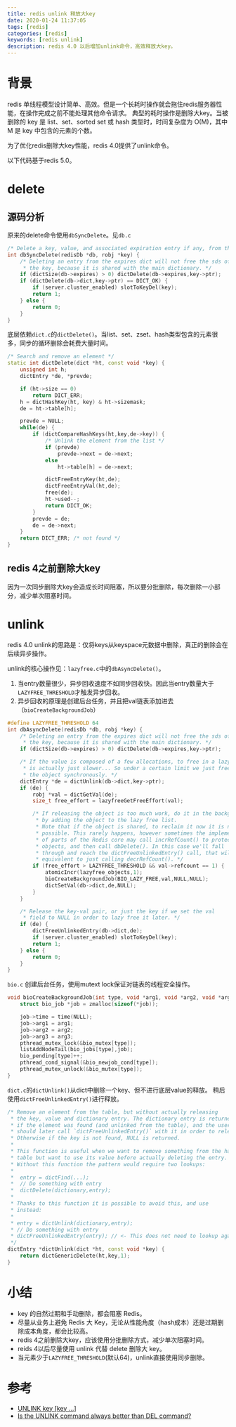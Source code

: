 ```yaml
---
title: redis unlink 释放大key
date: 2020-01-24 11:37:05
tags: [redis]
categories: [redis]
keywords: [redis unlink]
description: redis 4.0 以后增加unlink命令，高效释放大key。
---
```


# 背景

redis 单线程模型设计简单、高效。但是一个长耗时操作就会拖住redis服务器性能，在操作完成之前不能处理其他命令请求。
典型的耗时操作是删除大key。当被删除的 key 是 list、set、sorted set 或 hash 类型时，时间复杂度为 O(M)，其中 M 是 key 中包含的元素的个数。

为了优化redis删除大key性能，redis 4.0提供了unlink命令。
<!-- more -->

以下代码基于redis 5.0。

# delete

## 源码分析

原来的delete命令使用`dbSyncDelete`。见`db.c`
```cpp
/* Delete a key, value, and associated expiration entry if any, from the DB */
int dbSyncDelete(redisDb *db, robj *key) {
    /* Deleting an entry from the expires dict will not free the sds of
     * the key, because it is shared with the main dictionary. */
    if (dictSize(db->expires) > 0) dictDelete(db->expires,key->ptr);
    if (dictDelete(db->dict,key->ptr) == DICT_OK) {
        if (server.cluster_enabled) slotToKeyDel(key);
        return 1;
    } else {
        return 0;
    }
}
```

底层依赖`dict.c`的`dictDelete()`。当list、set、zset、hash类型包含的元素很多，同步的循环删除会耗费大量时间。
```cpp
/* Search and remove an element */
static int dictDelete(dict *ht, const void *key) {
    unsigned int h;
    dictEntry *de, *prevde;

    if (ht->size == 0)
        return DICT_ERR;
    h = dictHashKey(ht, key) & ht->sizemask;
    de = ht->table[h];

    prevde = NULL;
    while(de) {
        if (dictCompareHashKeys(ht,key,de->key)) {
            /* Unlink the element from the list */
            if (prevde)
                prevde->next = de->next;
            else
                ht->table[h] = de->next;

            dictFreeEntryKey(ht,de);
            dictFreeEntryVal(ht,de);
            free(de);
            ht->used--;
            return DICT_OK;
        }
        prevde = de;
        de = de->next;
    }
    return DICT_ERR; /* not found */
}
```

## redis 4之前删除大key

因为一次同步删除大key会造成长时间阻塞，所以要分批删除，每次删除一小部分，减少单次阻塞时间。

# unlink

redis 4.0 unlink的思路是：仅将keys从keyspace元数据中删除，真正的删除会在后续异步操作。

unlink的核心操作见：`lazyfree.c`中的`dbAsyncDelete()`。
1. 当entry数量很少，异步回收速度不如同步回收快。因此当entry数量大于`LAZYFREE_THRESHOLD`才触发异步回收。
2. 异步回收的原理是创建后台任务，并且把val链表添加进去（`bioCreateBackgroundJob`）

```cpp
#define LAZYFREE_THRESHOLD 64
int dbAsyncDelete(redisDb *db, robj *key) {
    /* Deleting an entry from the expires dict will not free the sds of
     * the key, because it is shared with the main dictionary. */
    if (dictSize(db->expires) > 0) dictDelete(db->expires,key->ptr);

    /* If the value is composed of a few allocations, to free in a lazy way
     * is actually just slower... So under a certain limit we just free
     * the object synchronously. */
    dictEntry *de = dictUnlink(db->dict,key->ptr);
    if (de) {
        robj *val = dictGetVal(de);
        size_t free_effort = lazyfreeGetFreeEffort(val);

        /* If releasing the object is too much work, do it in the background
         * by adding the object to the lazy free list.
         * Note that if the object is shared, to reclaim it now it is not
         * possible. This rarely happens, however sometimes the implementation
         * of parts of the Redis core may call incrRefCount() to protect
         * objects, and then call dbDelete(). In this case we'll fall
         * through and reach the dictFreeUnlinkedEntry() call, that will be
         * equivalent to just calling decrRefCount(). */
        if (free_effort > LAZYFREE_THRESHOLD && val->refcount == 1) {
            atomicIncr(lazyfree_objects,1);
            bioCreateBackgroundJob(BIO_LAZY_FREE,val,NULL,NULL);
            dictSetVal(db->dict,de,NULL);
        }
    }

    /* Release the key-val pair, or just the key if we set the val
     * field to NULL in order to lazy free it later. */
    if (de) {
        dictFreeUnlinkedEntry(db->dict,de);
        if (server.cluster_enabled) slotToKeyDel(key);
        return 1;
    } else {
        return 0;
    }
}    
```

`bio.c` 创建后台任务，使用mutext lock保证对链表的线程安全操作。
```cpp
void bioCreateBackgroundJob(int type, void *arg1, void *arg2, void *arg3) {
    struct bio_job *job = zmalloc(sizeof(*job));

    job->time = time(NULL);
    job->arg1 = arg1;
    job->arg2 = arg2;
    job->arg3 = arg3;
    pthread_mutex_lock(&bio_mutex[type]);
    listAddNodeTail(bio_jobs[type],job);
    bio_pending[type]++;
    pthread_cond_signal(&bio_newjob_cond[type]);
    pthread_mutex_unlock(&bio_mutex[type]);
}
```

`dict.c`的`dictUnlink()`从dict中删除一个key、但不进行底层value的释放。
稍后使用`dictFreeUnlinkedEntry()`进行释放。
```cpp
/* Remove an element from the table, but without actually releasing
 * the key, value and dictionary entry. The dictionary entry is returned
 * if the element was found (and unlinked from the table), and the user
 * should later call `dictFreeUnlinkedEntry()` with it in order to release it.
 * Otherwise if the key is not found, NULL is returned.
 *
 * This function is useful when we want to remove something from the hash
 * table but want to use its value before actually deleting the entry.
 * Without this function the pattern would require two lookups:
 *
 *  entry = dictFind(...);
 *  // Do something with entry
 *  dictDelete(dictionary,entry);
 *
 * Thanks to this function it is possible to avoid this, and use
 * instead:
 *
 * entry = dictUnlink(dictionary,entry);
 * // Do something with entry
 * dictFreeUnlinkedEntry(entry); // <- This does not need to lookup again.
 */
dictEntry *dictUnlink(dict *ht, const void *key) {
    return dictGenericDelete(ht,key,1);
}
```

# 小结

- key 的自然过期和手动删除，都会阻塞 Redis。
- 尽量从业务上避免 Redis 大 Key，无论从性能角度（hash成本）还是过期删除成本角度，都会比较高。
- redis 4之前删除大key，应该使用分批删除方式，减少单次阻塞时间。
- reids 4以后尽量使用 unlink 代替 delete 删除大 key。
- 当元素少于`LAZYFREE_THRESHOLD`(默认64)，unlink直接使用同步删除。

# 参考

- [UNLINK key [key ...]](https://redis.io/commands/unlink)
- [Is the UNLINK command always better than DEL command?](https://stackoverflow.com/questions/45818371/is-the-unlink-command-always-better-than-del-command)